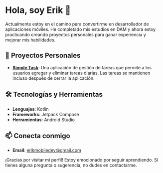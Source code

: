 # Hola, soy Erik 👋

Actualmente estoy en el camino para convertirme en desarrollador de aplicaciones móviles. He completado mis estudios en DAM y ahora estoy practicando creando proyectos personales para ganar experiencia y mejorar mis habilidades.

## 🚀 Proyectos Personales

- **[Simple Task](https://github.com/ErikMobileDev/Simple-Task-Android)**: Una aplicación de gestión de tareas que permite a los usuarios agregar y eliminar tareas diarias. Las tareas se mantienen incluso después de cerrar la aplicación.

## 🛠 Tecnologías y Herramientas

- **Lenguajes**: Kotlin
- **Frameworks**: Jetpack Compose
- **Herramientas**: Android Studio

## 📫 Conecta conmigo

- **Email**: [erikmobiledev@gmail.com](mailto:erikmobiledev@gmail.com)

¡Gracias por visitar mi perfil! Estoy emocionado por seguir aprendiendo. Si tienes alguna pregunta o sugerencia, no dudes en contactarme.
